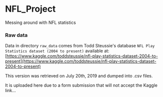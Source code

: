 # NFL_Project
Messing around with NFL statistics

### Raw data
Data in directory `raw_data` comes from Todd Steussie's database `NFL Play Statistics dataset (2004 to present)` available at:
[https://www.kaggle.com/toddsteussie/nfl-play-statistics-dataset-2004-to-present](https://www.kaggle.com/toddsteussie/nfl-play-statistics-dataset-2004-to-present)

This version was retrieved on July 20th, 2019 and dumped into .csv files.

It is uploaded here due to a form submission that will not accept the Kaggle link...
